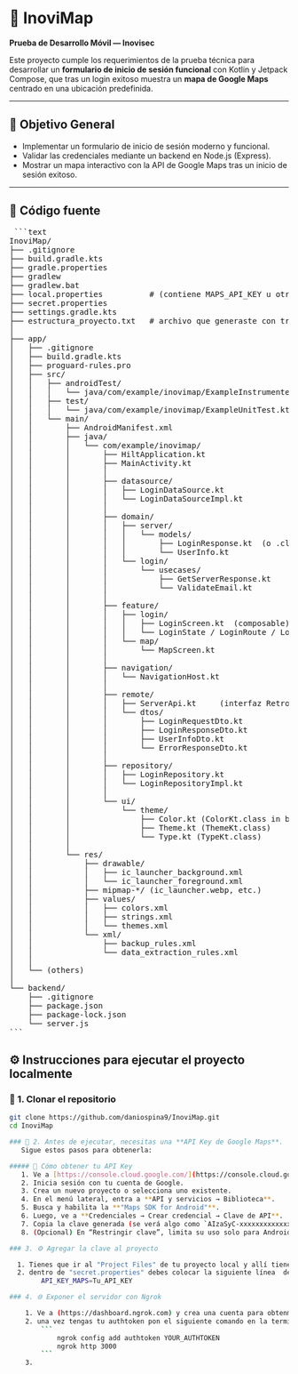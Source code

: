 # 📱 InoviMap

**Prueba de Desarrollo Móvil — Inovisec**

Este proyecto cumple los requerimientos de la prueba técnica para desarrollar un **formulario de inicio de sesión funcional** con Kotlin y Jetpack Compose, que tras un login exitoso muestra un **mapa de Google Maps** centrado en una ubicación predefinida.

---

## 🧩 Objetivo General

- Implementar un formulario de inicio de sesión moderno y funcional.
- Validar las credenciales mediante un backend en Node.js (Express).
- Mostrar un mapa interactivo con la API de Google Maps tras un inicio de sesión exitoso.

---

## 🧩 Código fuente

<pre> ```text
InoviMap/
├── .gitignore
├── build.gradle.kts
├── gradle.properties
├── gradlew
├── gradlew.bat
├── local.properties          # (contiene MAPS_API_KEY u otras props locales)
├── secret.properties
├── settings.gradle.kts
├── estructura_proyecto.txt   # archivo que generaste con tree. :contentReference[oaicite:1]{index=1}
│
├── app/
│   ├── .gitignore
│   ├── build.gradle.kts
│   ├── proguard-rules.pro
│   ├── src/
│   │   ├── androidTest/
│   │   │   └── java/com/example/inovimap/ExampleInstrumentedTest.kt
│   │   ├── test/
│   │   │   └── java/com/example/inovimap/ExampleUnitTest.kt
│   │   └── main/
│   │       ├── AndroidManifest.xml
│   │       ├── java/
│   │       │   └── com/example/inovimap/
│   │       │       ├── HiltApplication.kt
│   │       │       ├── MainActivity.kt
│   │       │       │
│   │       │       ├── datasource/
│   │       │       │   ├── LoginDataSource.kt
│   │       │       │   └── LoginDataSourceImpl.kt
│   │       │       │
│   │       │       ├── domain/
│   │       │       │   ├── server/
│   │       │       │   │   └── models/
│   │       │       │   │       ├── LoginResponse.kt  (o .class en build)
│   │       │       │   │       └── UserInfo.kt
│   │       │       │   └── login/
│   │       │       │       └── usecases/
│   │       │       │           ├── GetServerResponse.kt
│   │       │       │           └── ValidateEmail.kt
│   │       │       │
│   │       │       ├── feature/
│   │       │       │   ├── login/
│   │       │       │   │   ├── LoginScreen.kt  (composable)
│   │       │       │   │   └── LoginState / LoginRoute / LoginViewModel (Kotlin)
│   │       │       │   └── map/
│   │       │       │       └── MapScreen.kt
│   │       │       │
│   │       │       ├── navigation/
│   │       │       │   └── NavigationHost.kt
│   │       │       │
│   │       │       ├── remote/
│   │       │       │   ├── ServerApi.kt     (interfaz Retrofit)
│   │       │       │   └── dtos/
│   │       │       │       ├── LoginRequestDto.kt
│   │       │       │       ├── LoginResponseDto.kt
│   │       │       │       ├── UserInfoDto.kt
│   │       │       │       └── ErrorResponseDto.kt
│   │       │       │
│   │       │       ├── repository/
│   │       │       │   ├── LoginRepository.kt
│   │       │       │   └── LoginRepositoryImpl.kt
│   │       │       │
│   │       │       └── ui/
│   │       │           └── theme/
│   │       │               ├── Color.kt (ColorKt.class in builds)
│   │       │               ├── Theme.kt (ThemeKt.class)
│   │       │               └── Type.kt (TypeKt.class)
│   │       │
│   │       └── res/
│   │           ├── drawable/
│   │           │   ├── ic_launcher_background.xml
│   │           │   └── ic_launcher_foreground.xml
│   │           ├── mipmap-*/ (ic_launcher.webp, etc.)
│   │           ├── values/
│   │           │   ├── colors.xml
│   │           │   ├── strings.xml
│   │           │   └── themes.xml
│   │           └── xml/
│   │               ├── backup_rules.xml
│   │               └── data_extraction_rules.xml
│   │
│   └── (others)
│
└── backend/
    ├── .gitignore
    ├── package.json
    ├── package-lock.json           
    └── server.js     
``` </pre>

## ⚙️ Instrucciones para ejecutar el proyecto localmente

### 🧱 1. Clonar el repositorio

```bash
git clone https://github.com/daniospina9/InoviMap.git
cd InoviMap

### 🧱 2. Antes de ejecutar, necesitas una **API Key de Google Maps**.  
   Sigue estos pasos para obtenerla:

##### 🔑 Cómo obtener tu API Key
   1. Ve a [https://console.cloud.google.com/](https://console.cloud.google.com/).  
   2. Inicia sesión con tu cuenta de Google.  
   3. Crea un nuevo proyecto o selecciona uno existente.  
   4. En el menú lateral, entra a **API y servicios → Biblioteca**.  
   5. Busca y habilita la **"Maps SDK for Android"**.  
   6. Luego, ve a **Credenciales → Crear credencial → Clave de API**.  
   7. Copia la clave generada (se verá algo como `AIzaSyC-xxxxxxxxxxxxxxxx`).  
   8. (Opcional) En “Restringir clave”, limita su uso solo para Android si deseas mayor seguridad.

### 3. ⚙️ Agregar la clave al proyecto

  1. Tienes que ir al "Project Files" de tu proyecto local y allí tienes que crear un "Resource Bundle" a nivel general llamado "secret.properties". De esta manera tu API_KEY va a estar protegida
  2. dentro de "secret.properties" debes colocar la siguiente línea  de código:
        API_KEY_MAPS=Tu_API_KEY

### 4. 🌐 Exponer el servidor con Ngrok

    1. Ve a (https://dashboard.ngrok.com) y crea una cuenta para obtenmer gratis tu authtoken
    2. una vez tengas tu authtoken pon el siguiente comando en la terminal:
        ```
            ngrok config add authtoken YOUR_AUTHTOKEN
            ngrok http 3000
        ```
    3. 



